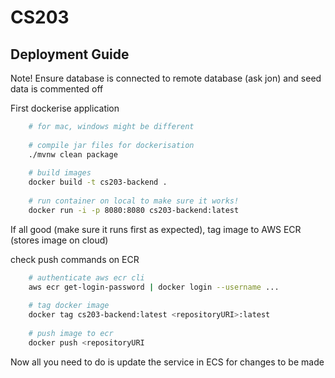 # CS203

## Deployment Guide

Note! Ensure database is connected to remote database (ask jon)
and seed data is commented off

First dockerise application

```bash 
    # for mac, windows might be different
    
    # compile jar files for dockerisation
    ./mvnw clean package
    
    # build images
    docker build -t cs203-backend .
    
    # run container on local to make sure it works!
    docker run -i -p 8080:8080 cs203-backend:latest
```

If all good (make sure it runs first as expected),
tag image to AWS ECR (stores image on cloud)

check push commands on ECR

```bash
    # authenticate aws ecr cli
    aws ecr get-login-password | docker login --username ...
    
    # tag docker image
    docker tag cs203-backend:latest <repositoryURI>:latest
    
    # push image to ecr
    docker push <repositoryURI
```

Now all you need to do is update the service in ECS for changes to be made